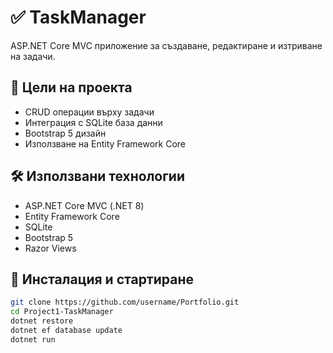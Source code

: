 # ✅ TaskManager

ASP.NET Core MVC приложение за създаване, редактиране и изтриване на задачи.

## 🎯 Цели на проекта

- CRUD операции върху задачи
- Интеграция с SQLite база данни
- Bootstrap 5 дизайн
- Използване на Entity Framework Core

## 🛠️ Използвани технологии

- ASP.NET Core MVC (.NET 8)
- Entity Framework Core
- SQLite
- Bootstrap 5
- Razor Views

## 💾 Инсталация и стартиране

```bash
git clone https://github.com/username/Portfolio.git
cd Project1-TaskManager
dotnet restore
dotnet ef database update
dotnet run
